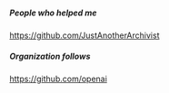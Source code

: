 ##### People who helped me

https://github.com/JustAnotherArchivist

##### Organization follows

https://github.com/openai

